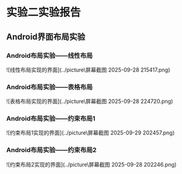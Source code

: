 # 实验二实验报告

## Android界面布局实验

### Android布局实验——线性布局

![线性布局实现的界面](../picture\屏幕截图 2025-09-28 215417.png)

### Android布局实验——表格布局

![表格布局实现的界面](../picture\屏幕截图 2025-09-28 224720.png)

### Android布局实验——约束布局1

![约束布局1实现的界面](../picture\屏幕截图 2025-09-29 202457.png)

### Android布局实验——约束布局2

![约束布局2实现的界面](../picture\屏幕截图 2025-09-28 202246.png)
